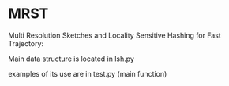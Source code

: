 # MRST

Multi Resolution Sketches and Locality Sensitive Hashing for Fast Trajectory:

Main data structure is located in lsh.py

examples of its use are in test.py (main function)
